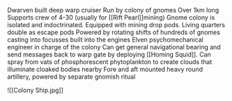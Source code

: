 Dwarven built deep warp cruiser
Run by colony of gnomes
Over 1km long
Supports crew of 4-30 (usually for [[Rift Pearl]]mining)
Gnome colony is isolated and indoctrinated. 
Equipped with mining drop pods.
Living quarters double as escape pods
Powered by rotating shifts of hundreds of gnomes casting into focusses built into the engines
Elven psychomechanical engineer in charge of the colony
Can get general navigational bearing and send messages back to warp gate by deploying [[Homing Squid]].
Can spray from vats of phosphorescent phytoplankton to create clouds that illuminate cloaked bodies nearby
Fore and aft mounted heavy round artillery, powered by separate gnomish ritual

![[Colony Ship.jpg]]
